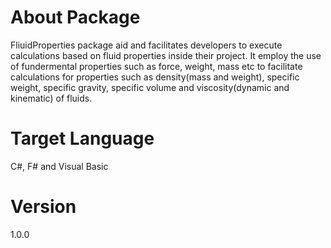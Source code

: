 # About Package
FliuidProperties package aid and facilitates developers to execute calculations based on fluid properties inside their project. It employ the use of  fundermental properties such as force, weight, mass etc to facilitate calculations for properties such as density(mass and weight), specific weight, specific gravity, specific volume and viscosity(dynamic and kinematic) of fluids.

# Target Language
C#, F# and Visual Basic

# Version
1.0.0
